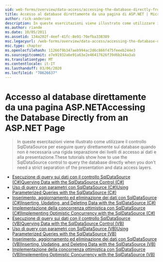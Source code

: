 ```yaml
---
uid: web-forms/overview/data-access/accessing-the-database-directly-from-an-aspnet-page/index
title: Accesso al database direttamente da una pagina di ASP.NET | Microsoft Docs
author: rick-anderson
description: In queste esercitazioni viene illustrato come utilizzare il controllo SqlDataSource per eseguire una query direttamente sul database quando non è necessaria una rigida separazione della presentazione e dei dati...
ms.author: riande
ms.date: 10/05/2011
ms.assetid: 134a202f-4eef-41fc-8e91-70efba338389
msc.legacyurl: /web-forms/overview/data-access/accessing-the-database-directly-from-an-aspnet-page
msc.type: chapter
ms.openlocfilehash: 11266f9b347aeb994ac2d6c866f475feeeb244e3
ms.sourcegitcommit: e7e91932a6e91a63e2e46417626f39d6b244a3ab
ms.translationtype: MT
ms.contentlocale: it-IT
ms.lasthandoff: 03/06/2020
ms.locfileid: "78626637"
---
```

# <a name="accessing-the-database-directly-from-an-aspnet-page"></a><span data-ttu-id="5d7b5-103">Accesso al database direttamente da una pagina ASP.NET</span><span class="sxs-lookup"><span data-stu-id="5d7b5-103">Accessing the Database Directly from an ASP.NET Page</span></span>

> <span data-ttu-id="5d7b5-104">In queste esercitazioni viene illustrato come utilizzare il controllo SqlDataSource per eseguire query direttamente sul database quando non è necessaria una rigida separazione dei livelli di accesso ai dati e alla presentazione.</span><span class="sxs-lookup"><span data-stu-id="5d7b5-104">These tutorials show how to use the SqlDataSource control to query the database directly when you don't need a strict separation of the presentation and data access layers.</span></span>

- [<span data-ttu-id="5d7b5-105">Esecuzione di query sui dati con il controllo SqlDataSource (C#)</span><span class="sxs-lookup"><span data-stu-id="5d7b5-105">Querying Data with the SqlDataSource Control (C#)</span></span>](querying-data-with-the-sqldatasource-control-cs.md)
- [<span data-ttu-id="5d7b5-106">Uso di query con parametri con SqlDataSource (C#)</span><span class="sxs-lookup"><span data-stu-id="5d7b5-106">Using Parameterized Queries with the SqlDataSource (C#)</span></span>](using-parameterized-queries-with-the-sqldatasource-cs.md)
- [<span data-ttu-id="5d7b5-107">Inserimento, aggiornamento ed eliminazione dei dati con SqlDataSource (C#)</span><span class="sxs-lookup"><span data-stu-id="5d7b5-107">Inserting, Updating, and Deleting Data with the SqlDataSource (C#)</span></span>](inserting-updating-and-deleting-data-with-the-sqldatasource-cs.md)
- [<span data-ttu-id="5d7b5-108">Implementazione della concorrenza ottimistica con SqlDataSource (C#)</span><span class="sxs-lookup"><span data-stu-id="5d7b5-108">Implementing Optimistic Concurrency with the SqlDataSource (C#)</span></span>](implementing-optimistic-concurrency-with-the-sqldatasource-cs.md)
- [<span data-ttu-id="5d7b5-109">Esecuzione di query sui dati con il controllo SqlDataSource (VB)</span><span class="sxs-lookup"><span data-stu-id="5d7b5-109">Querying Data with the SqlDataSource Control (VB)</span></span>](querying-data-with-the-sqldatasource-control-vb.md)
- [<span data-ttu-id="5d7b5-110">Uso di query con parametri con SqlDataSource (VB)</span><span class="sxs-lookup"><span data-stu-id="5d7b5-110">Using Parameterized Queries with the SqlDataSource (VB)</span></span>](using-parameterized-queries-with-the-sqldatasource-vb.md)
- [<span data-ttu-id="5d7b5-111">Inserimento, aggiornamento ed eliminazione dei dati con SqlDataSource (VB)</span><span class="sxs-lookup"><span data-stu-id="5d7b5-111">Inserting, Updating, and Deleting Data with the SqlDataSource (VB)</span></span>](inserting-updating-and-deleting-data-with-the-sqldatasource-vb.md)
- [<span data-ttu-id="5d7b5-112">Implementazione della concorrenza ottimistica con SqlDataSource (VB)</span><span class="sxs-lookup"><span data-stu-id="5d7b5-112">Implementing Optimistic Concurrency with the SqlDataSource (VB)</span></span>](implementing-optimistic-concurrency-with-the-sqldatasource-vb.md)
